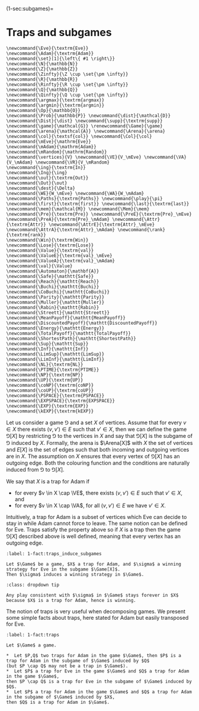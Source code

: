 (1-sec:subgames)=
# Traps and subgames

```{math}
\newcommand{\Eve}{\textrm{Eve}}
\newcommand{\Adam}{\textrm{Adam}}
\newcommand{\set}[1]{\left\{ #1 \right\}}
\newcommand{\N}{\mathbb{N}}
\newcommand{\Z}{\mathbb{Z}}
\newcommand{\Zinfty}{\Z \cup \set{\pm \infty}}
\newcommand{\R}{\mathbb{R}}
\newcommand{\Rinfty}{\R \cup \set{\pm \infty}}
\newcommand{\Q}{\mathbb{Q}}
\newcommand{\Qinfty}{\Q \cup \set{\pm \infty}}
\newcommand{\argmax}{\textrm{argmax}}
\newcommand{\argmin}{\textrm{argmin}}
\newcommand{\Op}{\mathbb{O}}
\newcommand{\Prob}{\mathbb{P}} \newcommand{\dist}{\mathcal{D}} \newcommand{\Dist}{\dist} \newcommand{\supp}{\textrm{supp}} 
\newcommand{\game}{\mathcal{G}} \renewcommand{\Game}{\game} \newcommand{\arena}{\mathcal{A}} \newcommand{\Arena}{\arena} 
\newcommand{\col}{\textsf{col}} \newcommand{\Col}{\col} 
\newcommand{\mEve}{\mathrm{Eve}}
\newcommand{\mAdam}{\mathrm{Adam}}
\newcommand{\mRandom}{\mathrm{Random}}
\newcommand{\vertices}{V} \newcommand{\VE}{V_\mEve} \newcommand{\VA}{V_\mAdam} \newcommand{\VR}{V_\mRandom} 
\newcommand{\ing}{\textrm{In}}
\newcommand{\Ing}{\ing}
\newcommand{\out}{\textrm{Out}}
\newcommand{\Out}{\out}
\newcommand{\dest}{\Delta} 
\newcommand{\WE}{W_\mEve} \newcommand{\WA}{W_\mAdam} 
\newcommand{\Paths}{\textrm{Paths}} \newcommand{\play}{\pi} \newcommand{\first}{\textrm{first}} \newcommand{\last}{\textrm{last}} 
\newcommand{\mem}{\mathcal{M}} \newcommand{\Mem}{\mem} 
\newcommand{\Pre}{\textrm{Pre}} \newcommand{\PreE}{\textrm{Pre}_\mEve} \newcommand{\PreA}{\textrm{Pre}_\mAdam} \newcommand{\Attr}{\textrm{Attr}} \newcommand{\AttrE}{\textrm{Attr}_\mEve} \newcommand{\AttrA}{\textrm{Attr}_\mAdam} \newcommand{\rank}{\textrm{rank}}
\newcommand{\Win}{\textrm{Win}} 
\newcommand{\Lose}{\textrm{Lose}} 
\newcommand{\Value}{\textrm{val}} 
\newcommand{\ValueE}{\textrm{val}_\mEve} 
\newcommand{\ValueA}{\textrm{val}_\mAdam}
\newcommand{\val}{\Value} 
\newcommand{\Automaton}{\mathbf{A}} 
\newcommand{\Safe}{\mathtt{Safe}}
\newcommand{\Reach}{\mathtt{Reach}} 
\newcommand{\Buchi}{\mathtt{Buchi}} 
\newcommand{\CoBuchi}{\mathtt{CoBuchi}} 
\newcommand{\Parity}{\mathtt{Parity}} 
\newcommand{\Muller}{\mathtt{Muller}} 
\newcommand{\Rabin}{\mathtt{Rabin}} 
\newcommand{\Streett}{\mathtt{Streett}} 
\newcommand{\MeanPayoff}{\mathtt{MeanPayoff}} 
\newcommand{\DiscountedPayoff}{\mathtt{DiscountedPayoff}}
\newcommand{\Energy}{\mathtt{Energy}}
\newcommand{\TotalPayoff}{\mathtt{TotalPayoff}}
\newcommand{\ShortestPath}{\mathtt{ShortestPath}}
\newcommand{\Sup}{\mathtt{Sup}}
\newcommand{\Inf}{\mathtt{Inf}}
\newcommand{\LimSup}{\mathtt{LimSup}}
\newcommand{\LimInf}{\mathtt{LimInf}}
\newcommand{\NL}{\textrm{NL}}
\newcommand{\PTIME}{\textrm{PTIME}}
\newcommand{\NP}{\textrm{NP}}
\newcommand{\UP}{\textrm{UP}}
\newcommand{\coNP}{\textrm{coNP}}
\newcommand{\coUP}{\textrm{coUP}}
\newcommand{\PSPACE}{\textrm{PSPACE}}
\newcommand{\EXPSPACE}{\textrm{EXPSPACE}}
\newcommand{\EXP}{\textrm{EXP}}
\newcommand{\kEXP}{\textrm{kEXP}}
```
Let us consider a game $\Game$ and a set $X$ of vertices.
Assume that for every $v \in X$ there exists $(v,v') \in E$ such that $v' \in X$,
then we can define the game $\Game[X]$ by restricting $\Game$ to the vertices in $X$
and say that $\Game[X]$ is the subgame of $\Game$ induced by $X$.
Formally, the arena is $\Arena[X]$ with $X$ the set of vertices and $E[X]$ is the set of edges 
such that both incoming and outgoing vertices are in $X$.
The assumption on $X$ ensures that every vertex of $\Game[X]$ has an outgoing edge.
Both the colouring function and the conditions are naturally induced from $\Game$ to $\Game[X]$.


We say that $X$ is a trap for Adam if

*  for every $v \in X \cap \VE$, there exists $(v,v') \in E$ such that $v' \in X$, and 
*  for every $v \in X \cap \VA$, for all $(v,v') \in E$ we have $v' \in X$.

Intuitively, a trap for Adam is a subset of vertices which Eve can decide to stay in while Adam cannot force to leave.
The same notion can be defined for Eve.
Traps satisfy the property above so if $X$ is a trap then the game $\Game[X]$ described above is well defined, meaning 
that every vertex has an outgoing edge.

````{prf:observation} Traps induce subgames
:label: 1-fact:traps_induce_subgames

Let $\Game$ be a game, $X$ a trap for Adam, and $\sigma$ a winning strategy for Eve in the subgame $\Game[X]$.
Then $\sigma$ induces a winning strategy in $\Game$.

````

````{admonition} Proof
:class: dropdown tip

Any play consistent with $\sigma$ in $\Game$ stays forever in $X$ because $X$ is a trap for Adam, hence is winning.

````

The notion of traps is very useful when decomposing games.
We present some simple facts about traps, here stated for Adam but easily transposed for Eve.

````{prf:observation} Traps
:label: 1-fact:traps

Let $\Game$ a game.

*  Let $P,Q$ two traps for Adam in the game $\Game$, then $P$ is a trap for Adam in the subgame of $\Game$ induced by $Q$ 
(but $P \cap Q$ may not be a trap in $\Game$).
*  Let $P$ a trap for Eve in the game $\Game$ and $Q$ a trap for Adam in the game $\Game$, 
then $P \cap Q$ is a trap for Eve in the subgame of $\Game$ induced by $Q$.
*  Let $P$ a trap for Adam in the game $\Game$ and $Q$ a trap for Adam in the subgame of $\Game$ induced by $X$,
then $Q$ is a trap for Adam in $\Game$.

````

